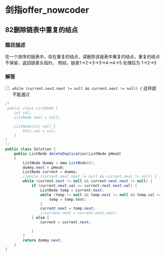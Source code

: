 # 剑指offer_nowcoder

## 82删除链表中重复的结点

### 题目描述

在一个排序的链表中，存在重复的结点，请删除该链表中重复的结点，重复的结点不保留，返回链表头指针。 例如，链表1->2->3->3->4->4->5 处理后为 1->2->5

### 解答

-[ ] `while (current.next.next != null && current.next != null) {` 这样就不能通过

```java
/*
 public class ListNode {
    int val;
    ListNode next = null;

    ListNode(int val) {
        this.val = val;
    }
}
*/
public class Solution {
    public ListNode deleteDuplication(ListNode pHead)
    {
        ListNode dummy = new ListNode(0);
        dummy.next = pHead;
        ListNode current = dummy;
        //while (current.next.next != null && current.next != null) { 这样就不能通过
        while (current.next != null && current.next.next != null) {
            if (current.next.val == current.next.next.val) {
                ListNode temp = current.next;
                while (temp != null && temp.next != null && temp.val == temp.next.val ) {
                    temp = temp.next;
                }
                current.next = temp.next;
                //current.next = current.next.next;
            } else {
                current = current.next;

            }
        }
        return dummy.next;
    }
}
```
